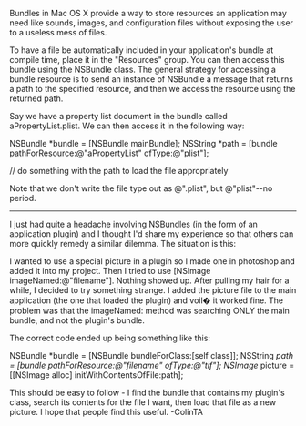 Bundles in Mac OS X provide a way to store resources an application may need like sounds, images, and configuration files without exposing the user to a useless mess of files.

To have a file be automatically included in your application's bundle at compile time, place it in the "Resources" group.  You can then access this bundle using the NSBundle class.  The general strategy for accessing a bundle resource is to send an instance of NSBundle a message that returns a path to the specified resource, and then we access the resource using the returned path.

Say we have a property list document in the bundle called aPropertyList.plist.  We can then access it in the following way:

    

NSBundle *bundle = [NSBundle mainBundle];
NSString *path = [bundle pathForResource:@"aPropertyList" ofType:@"plist"];

// do something with the path to load the file appropriately


Note that we don't write the file type out as @".plist", but @"plist"--no period.

----

I just had quite a headache involving NSBundles (in the form of an application plugin) and I thought I'd share my experience so that others can more quickly remedy a similar dilemma.  The situation is this:

I wanted to use a special picture in a plugin so I made one in photoshop and added it into my project.  Then I tried to use [NSImage imageNamed:@"filename"].  Nothing showed up.  After pulling my hair for a while, I decided to try something strange.  I added the picture file to the main application (the one that loaded the plugin) and voil� it worked fine.  The problem was that the imageNamed: method was searching ONLY the main bundle, and not the plugin's bundle.

The correct code ended up being something like this:
    
NSBundle *bundle = [NSBundle bundleForClass:[self class]];
NSString *path = [bundle pathForResource:@"filename" ofType:@"tif"];
NSImage* picture = [[NSImage alloc] initWithContentsOfFile:path];


This should be easy to follow - I find the bundle that contains my plugin's class, search its contents for the file I want, then load that file as a new picture.  I hope that people find this useful.
-ColinTA
